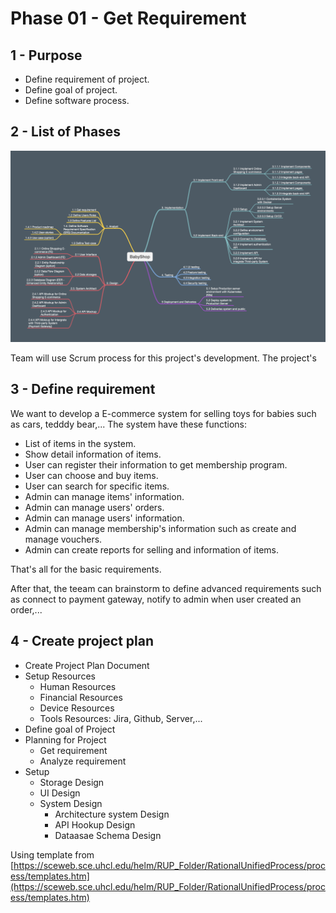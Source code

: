 # Phase 01 - Get Requirement 

## 1 - Purpose

- Define requirement of project.
- Define goal of project.
- Define software process.

## 2 - List of Phases

![List of phases](./img/img_01.png)

Team will use Scrum process for this project's development.
The project's 

## 3 - Define requirement

We want to develop a E-commerce system for selling toys for babies such as cars, tedddy bear,... The system have these functions:

* List of items in the system.
* Show detail information of items.
* User can register their information to get membership program.
* User can choose and buy items.
* User can search for specific items.
* Admin can manage items' information.
* Admin can manage users' orders.
* Admin can manage users' information.
* Admin can manage membership's information such as create and manage vouchers.
* Admin can create reports for selling and information of items.

That's all for the basic requirements.

After that, the teeam can brainstorm to define advanced requirements such as connect to payment gateway, notify to admin when user created an order,...

## 4 - Create project plan

* Create Project Plan Document
* Setup Resources
    * Human Resources
    * Financial Resources
    * Device Resources
    * Tools Resources: Jira, Github, Server,...
* Define goal of Project
* Planning for Project
    * Get requirement
    * Analyze requirement
* Setup
    * Storage Design
    * UI Design
    * System Design
        * Architecture system Design
        * API Hookup Design
        * Dataasae Schema Design

Using template from [https://sceweb.sce.uhcl.edu/helm/RUP_Folder/RationalUnifiedProcess/process/templates.htm](https://sceweb.sce.uhcl.edu/helm/RUP_Folder/RationalUnifiedProcess/process/templates.htm)